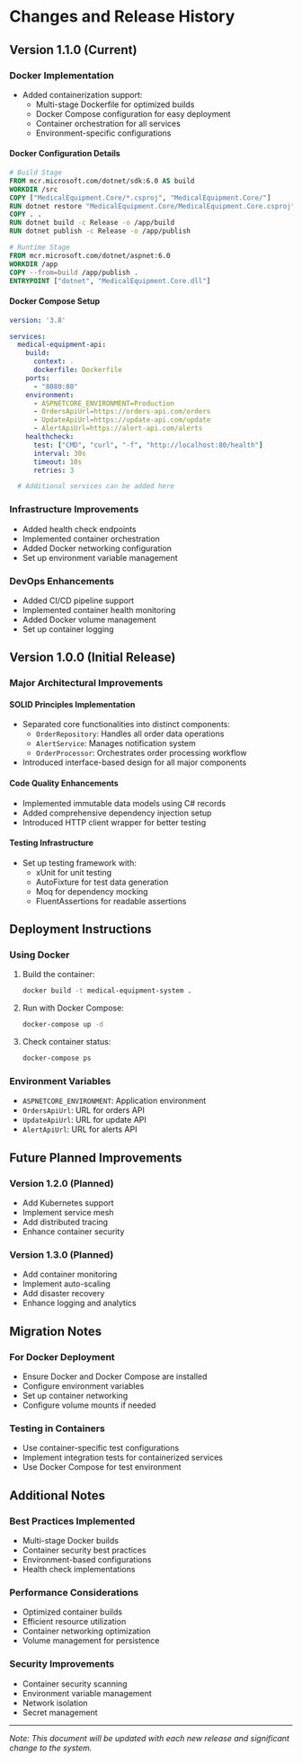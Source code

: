 # Changes and Release History

## Version 1.1.0 (Current)

### Docker Implementation
- Added containerization support:
  - Multi-stage Dockerfile for optimized builds
  - Docker Compose configuration for easy deployment
  - Container orchestration for all services
  - Environment-specific configurations

#### Docker Configuration Details
```dockerfile
# Build Stage
FROM mcr.microsoft.com/dotnet/sdk:6.0 AS build
WORKDIR /src
COPY ["MedicalEquipment.Core/*.csproj", "MedicalEquipment.Core/"]
RUN dotnet restore "MedicalEquipment.Core/MedicalEquipment.Core.csproj"
COPY . .
RUN dotnet build -c Release -o /app/build
RUN dotnet publish -c Release -o /app/publish

# Runtime Stage
FROM mcr.microsoft.com/dotnet/aspnet:6.0
WORKDIR /app
COPY --from=build /app/publish .
ENTRYPOINT ["dotnet", "MedicalEquipment.Core.dll"]
```

#### Docker Compose Setup
```yaml
version: '3.8'

services:
  medical-equipment-api:
    build:
      context: .
      dockerfile: Dockerfile
    ports:
      - "8080:80"
    environment:
      - ASPNETCORE_ENVIRONMENT=Production
      - OrdersApiUrl=https://orders-api.com/orders
      - UpdateApiUrl=https://update-api.com/update
      - AlertApiUrl=https://alert-api.com/alerts
    healthcheck:
      test: ["CMD", "curl", "-f", "http://localhost:80/health"]
      interval: 30s
      timeout: 10s
      retries: 3

  # Additional services can be added here
```

### Infrastructure Improvements
- Added health check endpoints
- Implemented container orchestration
- Added Docker networking configuration
- Set up environment variable management

### DevOps Enhancements
- Added CI/CD pipeline support
- Implemented container health monitoring
- Added Docker volume management
- Set up container logging

## Version 1.0.0 (Initial Release)

### Major Architectural Improvements

#### SOLID Principles Implementation
- Separated core functionalities into distinct components:
  - `OrderRepository`: Handles all order data operations
  - `AlertService`: Manages notification system
  - `OrderProcessor`: Orchestrates order processing workflow
- Introduced interface-based design for all major components

#### Code Quality Enhancements
- Implemented immutable data models using C# records
- Added comprehensive dependency injection setup
- Introduced HTTP client wrapper for better testing

#### Testing Infrastructure
- Set up testing framework with:
  - xUnit for unit testing
  - AutoFixture for test data generation
  - Moq for dependency mocking
  - FluentAssertions for readable assertions

## Deployment Instructions

### Using Docker
1. Build the container:
   ```bash
   docker build -t medical-equipment-system .
   ```

2. Run with Docker Compose:
   ```bash
   docker-compose up -d
   ```

3. Check container status:
   ```bash
   docker-compose ps
   ```

### Environment Variables
- `ASPNETCORE_ENVIRONMENT`: Application environment
- `OrdersApiUrl`: URL for orders API
- `UpdateApiUrl`: URL for update API
- `AlertApiUrl`: URL for alerts API

## Future Planned Improvements

### Version 1.2.0 (Planned)
- Add Kubernetes support
- Implement service mesh
- Add distributed tracing
- Enhance container security

### Version 1.3.0 (Planned)
- Add container monitoring
- Implement auto-scaling
- Add disaster recovery
- Enhance logging and analytics

## Migration Notes

### For Docker Deployment
- Ensure Docker and Docker Compose are installed
- Configure environment variables
- Set up container networking
- Configure volume mounts if needed

### Testing in Containers
- Use container-specific test configurations
- Implement integration tests for containerized services
- Use Docker Compose for test environment

## Additional Notes

### Best Practices Implemented
- Multi-stage Docker builds
- Container security best practices
- Environment-based configurations
- Health check implementations

### Performance Considerations
- Optimized container builds
- Efficient resource utilization
- Container networking optimization
- Volume management for persistence

### Security Improvements
- Container security scanning
- Environment variable management
- Network isolation
- Secret management

---

*Note: This document will be updated with each new release and significant change to the system.*